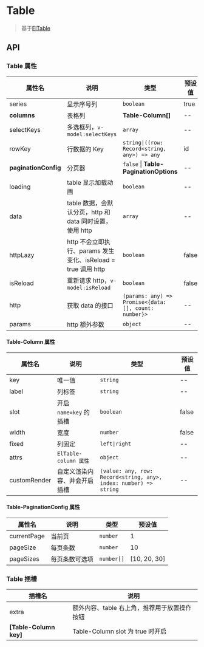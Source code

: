 # Table

> 基于[ElTable](https://element-plus.org/zh-CN/component/table.html)

## API

### Table 属性

| 属性名               | 说明                                                          | 类型                                                  | 预设值 |
| -------------------- | ------------------------------------------------------------- | ----------------------------------------------------- | ------ |
| series               | 显示序号列                                                    | `boolean`                                             | true   |
| **columns**          | 表格列                                                        | **Table-Column[]**                                    | --     |
| selectKeys           | 多选框列，`v-model:selectKeys`                                | `array`                                               | --     |
| rowKey               | 行数据的 Key                                                  | `string\|((row: Record<string, any>) => any`          | id     |
| **paginationConfig** | 分页器                                                        | `false` \| **Table-PaginationOptions**                | --     |
| loading              | table 显示加载动画                                            | `boolean`                                             | --     |
| data                 | table 数据，会默认分页，http 和 data 同时设置，使用 http      | `array`                                               | --     |
| httpLazy             | http 不会立即执行、params 发生变化、isReload = true 调用 http | `boolean`                                             | false  |
| isReload             | 重新请求 http，`v-model:isReload`                             | `boolean`                                             | false  |
| http                 | 获取 data 的接口                                              | `(params: any) => Promise<{data: [], count: number}>` | --     |
| params               | http 额外参数                                                 | `object`                                              | --     |

#### Table-Column 属性

| 属性名       | 说明                         | 类型                                                              | 预设值 |
| ------------ | ---------------------------- | ----------------------------------------------------------------- | ------ |
| key          | 唯一值                       | `string`                                                          | --     |
| label        | 列标签                       | `string`                                                          | --     |
| slot         | 开启 `name=key` 的插槽       | `boolean`                                                         | false  |
| width        | 宽度                         | `number`                                                          | false  |
| fixed        | 列固定                       | `left\|right`                                                     | --     |
| attrs        | `ElTable-column 属性`        | `object`                                                          | --     |
| customRender | 自定义渲染内容、并会开启插槽 | `(value: any, row: Record<string, any>, index: number) => string` | --     |

#### Table-PaginationConfig 属性

| 属性名      | 说明           | 类型       | 预设值       |
| ----------- | -------------- | ---------- | ------------ |
| currentPage | 当前页         | `number`   | 1            |
| pageSize    | 每页条数       | `number`   | 10           |
| pageSizes   | 每页条数可选项 | `number[]` | [10, 20, 30] |

### Table 插槽

| 插槽名                 | 说明                                         |
| ---------------------- | -------------------------------------------- |
| extra                  | 额外内容、table 右上角，推荐用于放置操作按钮 |
| **[Table-Column key]** | Table-Column slot 为 true 时开启             |
